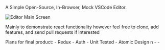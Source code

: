 A Simple Open-Source, In-Browser, Mock VSCode Editor.

![Editor Main Screen](https://github.com/NickPea/VS-Mock/blob/master/Picture1.png)

Mainly to demonstrate react functionality however feel free to clone, add features, and send pull requests if interested

Plans for final product: - Redux - Auth - Unit Tested - Atomic Design
n - -
